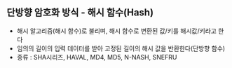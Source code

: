 ## 단방향 암호화 방식 - 해시 함수(Hash)
- 해시 알고리즘(해시 함수)로 불리며, 해시 함수로 변환된 값/키를 해시값/키라고 한다
- 임의의 길이의 입력 데이터를 받아 고정된 길이의 해시 값을 반환한다(단방향 함수)
- 종류 : SHA시리즈, HAVAL, MD4, MD5, N-NASH, SNEFRU